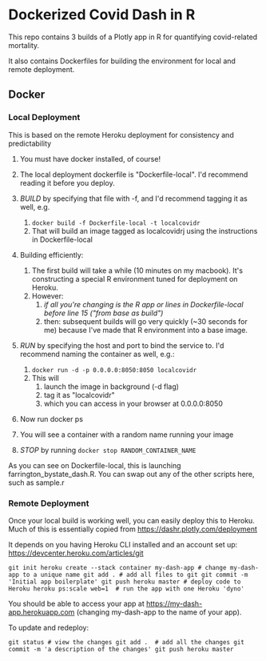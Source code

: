 # Dockerized Covid Dash in R

This repo contains 3 builds of a Plotly app in R for quantifying covid-related mortality.

It also contains Dockerfiles for building the environment for local and remote deployment.

## Docker

### Local Deployment

This is based on the remote Heroku deployment for consistency and predictability

1. You must have docker installed, of course!
1. The local deployment dockerfile is "Dockerfile-local". I'd recommend reading it before you deploy.
1. *BUILD* by specifying that file with -f, and I'd recommend tagging it as well, e.g.
	1. `docker build -f Dockerfile-local -t localcovidr`
	1. That will build an image tagged as localcovidrj using the instructions in Dockerfile-local
1. Building efficiently:
	1. The first build will take a while (10 minutes on my macbook). It's constructing a special R environment tuned for deployment on Heroku.
	1. However:
		1. *if all you're changing is the R app or lines in Dockerfile-local before line 15 ("from base as build")*
		1. then: subsequent builds will go very quickly (~30 seconds for me) because I've made that R environment into a base image.
	
1. *RUN* by specifying the host and port to bind the service to. I'd recommend naming the container as well, e.g.:
	1. `docker run -d -p 0.0.0.0:8050:8050 localcovidr`
	1. This will
		1. launch the image in background (-d flag)
		1. tag it as "localcovidr"
		1. which you can access in your browser at 0.0.0.0:8050
1. Now run docker ps
1. You will see a container with a random name running your image
1. *STOP* by running `docker stop RANDOM_CONTAINER_NAME`

As you can see on Dockerfile-local, this is launching farrington_bystate_dash.R. You can swap out any of the other scripts here, such as sample.r

### Remote Deployment

Once your local build is working well, you can easily deploy this to Heroku. Much of this is essentially copied from https://dashr.plotly.com/deployment

It depends on you having Heroku CLI installed and an account set up: https://devcenter.heroku.com/articles/git

`git init
heroku create --stack container my-dash-app # change my-dash-app to a unique name
git add . # add all files to git
git commit -m 'Initial app boilerplate'
git push heroku master # deploy code to Heroku
heroku ps:scale web=1  # run the app with one Heroku 'dyno'`

You should be able to access your app at https://my-dash-app.herokuapp.com (changing my-dash-app to the name of your app).

To update and redeploy:

`git status # view the changes
git add .  # add all the changes
git commit -m 'a description of the changes'
git push heroku master`
